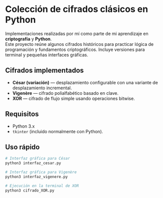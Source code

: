# Colección de cifrados clásicos en Python

Implementaciones realizadas por mí como parte de mi aprendizaje en **criptografía** y **Python**.  
Este proyecto reúne algunos cifrados históricos para practicar lógica de programación y fundamentos criptográficos. Incluye versiones para terminal y pequeñas interfaces gráficas.

## Cifrados implementados
- **César (variación)** — desplazamiento configurable con una variante de desplazamiento incremental.  
- **Vigenère** — cifrado polialfabético basado en clave.  
- **XOR** — cifrado de flujo simple usando operaciones bitwise.

## Requisitos
- Python 3.x  
- `tkinter` (incluido normalmente con Python).  

## Uso rápido
```bash
# Interfaz gráfica para César
python3 interfaz_cesar.py

# Interfaz gráfica para Vigenère
python3 interfaz_vigenere.py

# Ejecución en la terminal de XOR
python3 cifrado_XOR.py
